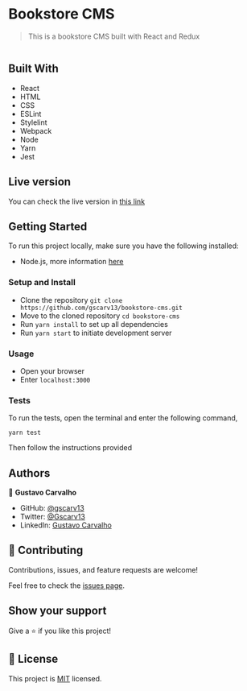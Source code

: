 # Bookstore CMS

> This is a bookstore CMS built with React and Redux

![]()

## Built With

- React
- HTML
- CSS
- ESLint
- Stylelint
- Webpack
- Node
- Yarn
- Jest

## Live version

You can check the live version in [this link](https://gscarv13-bookstore.netlify.app/)

## Getting Started

To run this project locally, make sure you have the following installed:

- Node.js, more information [here](https://nodejs.org/en/)

### Setup and Install

- Clone the repository `git clone https://github.com/gscarv13/bookstore-cms.git`
- Move to the cloned repository `cd bookstore-cms`
- Run `yarn install` to set up all dependencies
- Run `yarn start` to initiate development server

### Usage

- Open your browser
- Enter `localhost:3000`

### Tests

To run the tests, open the terminal and enter the following command,

```terminal
yarn test
```

Then follow the instructions provided

## Authors

👤 **Gustavo Carvalho**

- GitHub: [@gscarv13](https://github.com/gscarv13)
- Twitter: [@Gscarv13](https://twitter.com/Gscarv13)
- LinkedIn: [Gustavo Carvalho](www.linkedin.com/in/gscarv13)

## 🤝 Contributing

Contributions, issues, and feature requests are welcome!

Feel free to check the [issues page](https://github.com/gscarv13/bookstore-cms/issues).

## Show your support

Give a ⭐️ if you like this project!

## 📝 License

This project is [MIT](LICENSE) licensed.